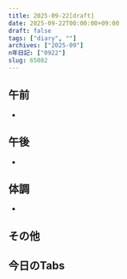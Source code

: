 ```yaml
---
title: 2025-09-22[draft]
date: 2025-09-22T00:00:00+09:00
draft: false
tags: ["diary", ""]
archives: ["2025-09"]
n年日記: ["0922"]
slug: 65082
---
```

## 午前
- 
## 午後
- 
## 体調
- 
## その他
## 今日のTabs